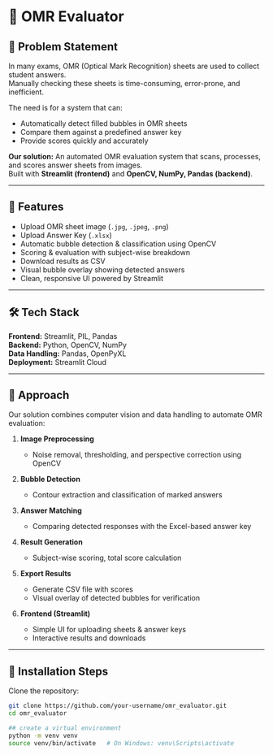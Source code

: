 # 📄 OMR Evaluator

## 🔹 Problem Statement
In many exams, OMR (Optical Mark Recognition) sheets are used to collect student answers.  
Manually checking these sheets is time-consuming, error-prone, and inefficient.  

The need is for a system that can:
- Automatically detect filled bubbles in OMR sheets  
- Compare them against a predefined answer key  
- Provide scores quickly and accurately  

**Our solution:** An automated OMR evaluation system that scans, processes, and scores answer sheets from images.  
Built with **Streamlit (frontend)** and **OpenCV, NumPy, Pandas (backend)**.

---

## 🚀 Features
- Upload OMR sheet image (`.jpg`, `.jpeg`, `.png`)  
- Upload Answer Key (`.xlsx`)  
- Automatic bubble detection & classification using OpenCV  
- Scoring & evaluation with subject-wise breakdown  
- Download results as CSV  
- Visual bubble overlay showing detected answers  
- Clean, responsive UI powered by Streamlit  

---

## 🛠️ Tech Stack
**Frontend:** Streamlit, PIL, Pandas  
**Backend:** Python, OpenCV, NumPy  
**Data Handling:** Pandas, OpenPyXL  
**Deployment:** Streamlit Cloud  

---

## 🔹 Approach
Our solution combines computer vision and data handling to automate OMR evaluation:

1. **Image Preprocessing**  
   - Noise removal, thresholding, and perspective correction using OpenCV  

2. **Bubble Detection**  
   - Contour extraction and classification of marked answers  

3. **Answer Matching**  
   - Comparing detected responses with the Excel-based answer key  

4. **Result Generation**  
   - Subject-wise scoring, total score calculation  

5. **Export Results**  
   - Generate CSV file with scores  
   - Visual overlay of detected bubbles for verification  

6. **Frontend (Streamlit)**  
   - Simple UI for uploading sheets & answer keys  
   - Interactive results and downloads  

---

## 🔹 Installation Steps
Clone the repository:
```bash
git clone https://github.com/your-username/omr_evaluator.git
cd omr_evaluator

## create a virtual environment
python -m venv venv
source venv/bin/activate   # On Windows: venv\Scripts\activate


